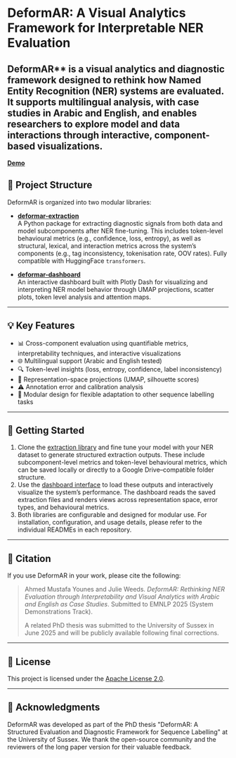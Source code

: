 # DeformAR: A Visual Analytics Framework for Interpretable NER Evaluation

DeformAR** is a visual analytics and diagnostic framework designed to rethink how Named Entity Recognition (NER) systems are evaluated. It supports multilingual analysis, with case studies in Arabic and English, and enables researchers to explore model and data interactions through interactive, component-based visualizations.
---
**[Demo](https://www.youtube.com/watch?v=bdmWbPoY5-0)** 
## 🧩 Project Structure

DeformAR is organized into two modular libraries:

- **[deformar-extraction](https://github.com/ay94/deformer-extractor)**  
  A Python package for extracting diagnostic signals from both data and model subcomponents after NER fine-tuning. This includes token-level behavioural metrics (e.g., confidence, loss, entropy), as well as structural, lexical, and interaction metrics across the system’s components (e.g., tag inconsistency, tokenisation rate, OOV rates). Fully compatible with HuggingFace `transformers`.

- **[deformar-dashboard](https://github.com/ay94/deformer-dashboard)**  
  An interactive dashboard built with Plotly Dash for visualizing and interpreting NER model behavior through UMAP projections, scatter plots, token level analysis and attention maps.

---

## 💡 Key Features

- 📊 Cross-component evaluation using quantifiable metrics, interpretability techniques, and interactive visualizations
- 🌐 Multilingual support (Arabic and English tested)
- 🔍 Token-level insights (loss, entropy, confidence, label inconsistency)
- 🧠 Representation-space projections (UMAP, silhouette scores)
- ⚠️ Annotation error and calibration analysis
- 🧱 Modular design for flexible adaptation to other sequence labelling tasks

---

## 🚀 Getting Started

1. Clone the [extraction library](https://github.com/yourusername/deformar-extraction) and fine tune your model with your NER dataset to generate structured extraction outputs. These include subcomponent-level metrics and token-level behavioural metrics, which can be saved locally or directly to a Google Drive–compatible folder structure.
2. Use the [dashboard interface](https://github.com/yourusername/deformar-dashboard) to load these outputs and interactively visualize the system’s performance. The dashboard reads the saved extraction files and renders views across representation space, error types, and behavioural metrics.
3. Both libraries are configurable and designed for modular use. For installation, configuration, and usage details, please refer to the individual READMEs in each repository.
---

## 📝 Citation

If you use DeformAR in your work, please cite the following:

> Ahmed Mustafa Younes and Julie Weeds. *DeformAR: Rethinking NER Evaluation through Interpretability and Visual Analytics with Arabic and English as Case Studies*. Submitted to EMNLP 2025 (System Demonstrations Track).  
>
> A related PhD thesis was submitted to the University of Sussex in June 2025 and will be publicly available following final corrections.

---

## 📜 License

This project is licensed under the [Apache License 2.0](LICENSE).

---

## 🤝 Acknowledgments

DeformAR was developed as part of the PhD thesis "DeformAR: A Structured Evaluation and Diagnostic Framework for Sequence Labelling" at the University of Sussex. We thank the open-source community and the reviewers of the long paper version for their valuable feedback.

